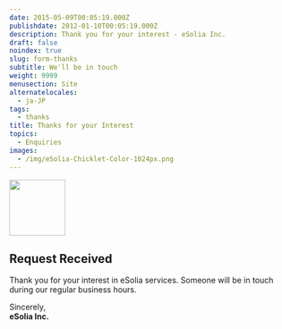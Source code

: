 ```yaml
---
date: 2015-05-09T00:05:19.000Z
publishdate: 2012-01-10T00:05:19.000Z
description: Thank you for your interest - eSolia Inc.
draft: false
noindex: true
slug: form-thanks
subtitle: We'll be in touch
weight: 9999
menusection: Site
alternatelocales:
  - ja-JP
tags:
  - thanks
title: Thanks for your Interest
topics:
  - Enquiries
images:
  - /img/eSolia-Chicklet-Color-1024px.png
---
```


<div class="image-container">
<img class="materialboxed right responsive-img" data-caption="Security vs Convenience" width="100" src="/img/eSolia-Chicklet-Color-1024px.png">
</div>

## Request Received

Thank you for your interest in eSolia services. Someone will be in touch during our regular business hours.

Sincerely,  
**eSolia Inc.**
